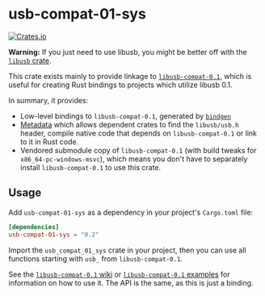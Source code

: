 # usb-compat-01-sys
[![Crates.io](https://img.shields.io/crates/v/usb-compat-01-sys)](https://crates.io/crates/usb-compat-01-sys)

**Warning:** If you just need to use libusb, you might be better off with the [`libusb` crate](https://crates.io/crates/libusb).

This crate exists mainly to provide linkage to [`libusb-compat-0.1`](https://github.com/alexrsagen/libusb-compat-0.1), which is useful for creating Rust bindings to projects which utilize libusb 0.1.

In summary, it provides:
- Low-level bindings to `libusb-compat-0.1`, generated by [`bindgen`](https://crates.io/crates/bindgen)
- [Metadata](https://doc.rust-lang.org/cargo/reference/build-scripts.html#the-links-manifest-key) which allows dependent crates to find the `libusb/usb.h` header, compile native code that depends on `libusb-compat-0.1` or link to it in Rust code.
- Vendored submodule copy of `libusb-compat-0.1` (with build tweaks for `x86_64-pc-windows-msvc`), which means you don't have to separately install `libusb-compat-0.1` to use this crate.

## Usage
Add `usb-compat-01-sys` as a dependency in your project's `Cargo.toml` file:
```toml
[dependencies]
usb-compat-01-sys = "0.2"
```

Import the `usb_compat_01_sys` crate in your project, then you can use all functions starting with `usb_` from `libusb-compat-0.1`.

See the [`libusb-compat-0.1` wiki](https://github.com/libusb/libusb-compat-0.1/wiki) or [`libusb-compat-0.1` examples](https://github.com/libusb/libusb-compat-0.1/tree/v0.1.7/examples) for information on how to use it. The API is the same, as this is just a binding.
